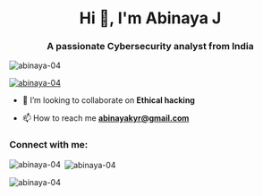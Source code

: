 <h1 align="center">Hi 👋, I'm Abinaya J</h1>
<h3 align="center">A passionate Cybersecurity analyst from India</h3>

<p align="left"> <img src="https://komarev.com/ghpvc/?username=abinaya-04&label=Profile%20views&color=0e75b6&style=flat" alt="abinaya-04" /> </p>

<p align="left"> <a href="https://github.com/ryo-ma/github-profile-trophy"><img src="https://github-profile-trophy.vercel.app/?username=abinaya-04" alt="abinaya-04" /></a> </p>

- 👯 I’m looking to collaborate on **Ethical hacking**

- 📫 How to reach me **abinayakyr@gmail.com**

<h3 align="left">Connect with me:</h3>
<p align="left">
</p>

<p><img align="left" src="https://github-readme-stats.vercel.app/api/top-langs?username=abinaya-04&show_icons=true&locale=en&layout=compact" alt="abinaya-04" /></p>

<p>&nbsp;<img align="center" src="https://github-readme-stats.vercel.app/api?username=abinaya-04&show_icons=true&locale=en" alt="abinaya-04" /></p>

<p><img align="center" src="https://github-readme-streak-stats.herokuapp.com/?user=abinaya-04&" alt="abinaya-04" /></p>
